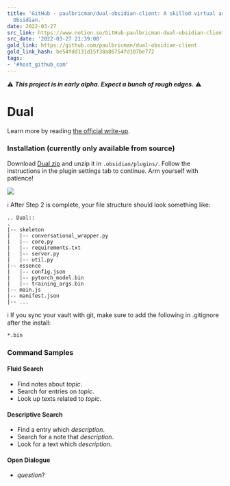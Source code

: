 ```yaml
---
title: 'GitHub - paulbricman/dual-obsidian-client: A skilled virtual assistant for
  Obsidian.'
date: 2022-03-27
src_link: https://www.notion.so/GitHub-paulbricman-dual-obsidian-client-A-skilled-virtual-assistant-for-Obsidian-110aca73a38644aa8c1b0090406f2e69
src_date: '2022-03-27 21:39:00'
gold_link: https://github.com/paulbricman/dual-obsidian-client
gold_link_hash: be54fdd131d15f38a86754fd107be772
tags:
- '#host_github_com'
---
```


⚠️ ***This project is in early alpha. Expect a bunch of rough edges.*** ⚠️


Dual
====


Learn more by reading [the official write-up](https://paulbricman.com/thoughtware/dual).


### Installation (currently only available from source)


Download [Dual.zip](https://github.com/Psionica/Dual/releases/download/v0.1.1/Dual.zip) and unzip it in `.obsidian/plugins/`. Follow the instructions in the plugin settings tab to continue. Arm yourself with patience!


[![](https://user-images.githubusercontent.com/20104026/115115351-bb3d3f80-9f9c-11eb-92fe-ff922a601826.png)](https://user-images.githubusercontent.com/20104026/115115351-bb3d3f80-9f9c-11eb-92fe-ff922a601826.png)


ℹ️ After Step 2 is complete, your file structure should look something like:



```
.. Dual::
.
|-- skeleton
|   |-- conversational_wrapper.py
|   |-- core.py
|   |-- requirements.txt
|   |-- server.py
|   |-- util.py
|-- essence
|   |-- config.json
|   |-- pytorch_model.bin
|   |-- training_args.bin
|-- main.js
|-- manifest.json
|-- ...

```

ℹ️ If you sync your vault with git, make sure to add the following in .gitignore after the install:



```
*.bin

```

### Command Samples


#### Fluid Search


* Find notes about *topic*.
* Search for entries on *topic*.
* Look up texts related to *topic*.


#### Descriptive Search


* Find a entry which *description*.
* Search for a note that *description*.
* Look for a text which *description*.


#### Open Dialogue


* *question*?